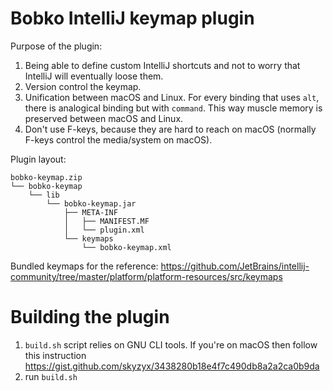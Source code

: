 # Bobko IntelliJ keymap plugin

Purpose of the plugin:
1. Being able to define custom IntelliJ shortcuts and not to worry that IntelliJ will eventually loose them.
2. Version control the keymap.
3. Unification between macOS and Linux. For every binding that uses `alt`, there is analogical binding but with `command`. This way
   muscle memory is preserved between macOS and Linux.
4. Don't use F-keys, because they are hard to reach on macOS (normally F-keys control the media/system on macOS).

Plugin layout:
```
bobko-keymap.zip
└── bobko-keymap
    └── lib
        └── bobko-keymap.jar
            ├── META-INF
            │   ├── MANIFEST.MF
            │   └── plugin.xml
            └── keymaps
                └── bobko-keymap.xml
```

Bundled keymaps for the reference:
https://github.com/JetBrains/intellij-community/tree/master/platform/platform-resources/src/keymaps

# Building the plugin

1. `build.sh` script relies on GNU CLI tools. If you're on macOS then follow this instruction
   https://gist.github.com/skyzyx/3438280b18e4f7c490db8a2a2ca0b9da
2. run `build.sh`
